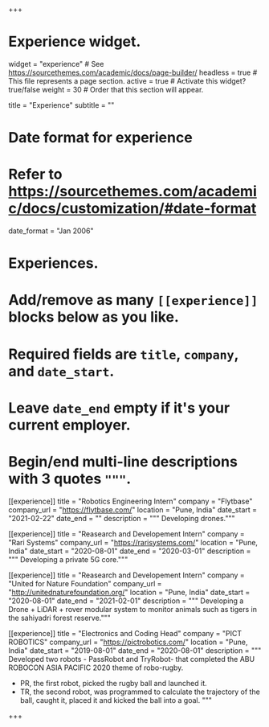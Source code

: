 +++
# Experience widget.
widget = "experience"  # See https://sourcethemes.com/academic/docs/page-builder/
headless = true  # This file represents a page section.
active = true  # Activate this widget? true/false
weight = 30  # Order that this section will appear.

title = "Experience"
subtitle = ""

# Date format for experience
#   Refer to https://sourcethemes.com/academic/docs/customization/#date-format
date_format = "Jan 2006"

# Experiences.
#   Add/remove as many `[[experience]]` blocks below as you like.
#   Required fields are `title`, `company`, and `date_start`.
#   Leave `date_end` empty if it's your current employer.
#   Begin/end multi-line descriptions with 3 quotes `"""`.

[[experience]]
  title = "Robotics Engineering Intern"
  company = "Flytbase"
  company_url = "https://flytbase.com/"
  location = "Pune, India"
  date_start = "2021-02-22"
  date_end = ""
  description = """
  Developing drones."""

[[experience]]
  title = "Reasearch and Developement Intern"
  company = "Rari Systems"
  company_url = "https://rarisystems.com/"
  location = "Pune, India"
  date_start = "2020-08-01"
  date_end = "2020-03-01"
  description = """
  Developing a private 5G core."""


[[experience]]
  title = "Reasearch and Developement Intern"
  company = "United for Nature Foundation"
  company_url = "http://unitednaturefoundation.org/"
  location = "Pune, India"
  date_start = "2020-08-01"
  date_end = "2021-02-01"
  description = """
  Developing a Drone + LiDAR + rover modular system to monitor animals such as tigers in the sahiyadri forest reserve."""

[[experience]]
  title = "Electronics and Coding Head"
  company = "PICT ROBOTICS"
  company_url = "https://pictrobotics.com/"
  location = "Pune, India"
  date_start = "2019-08-01"
  date_end = "2020-08-01"
  description = """
  Developed two robots - PassRobot and TryRobot- that completed the ABU ROBOCON ASIA PACIFIC 2020 theme of robo-rugby.
  * PR, the first robot, picked the rugby ball and launched it.
  * TR, the second robot, was programmed to calculate the trajectory of the ball, caught it, placed it and kicked the ball into a goal.
  """

+++
